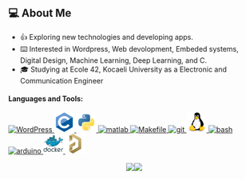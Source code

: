 
## 💻  About Me
- 👍   Exploring new technologies and developing apps.
- ⌨️   Interested in Wordpress, Web devolopment, Embeded systems, Digital Design, Machine Learning, Deep Learning,  and C.
- 🎓   Studying at Ecole 42, Kocaeli University as a Electronic and Communication Engineer


<h4 align="left">Languages and Tools:</h3>
<p align="left">
<a href="https://wordpress.com/tr/" target="_blank" rel="noreferrer"> <img src="https://upload.wikimedia.org/wikipedia/commons/thumb/9/98/WordPress_blue_logo.svg/1200px-WordPress_blue_logo.svg.png" alt="WordPress" width="40" height="40"/> </a>
<a href="https://www.cprogramming.com/" target="_blank" rel="noreferrer"> <img src="https://raw.githubusercontent.com/devicons/devicon/master/icons/c/c-original.svg" alt="c" width="40" height="40"/> </a>
<a href="https://www.python.org" target="_blank" rel="noreferrer"> <img src="https://raw.githubusercontent.com/devicons/devicon/master/icons/python/python-original.svg" alt="python" width="40" height="40"/> </a>   
<a href="https://www.mathworks.com/" target="_blank" rel="noreferrer"> <img src="https://upload.wikimedia.org/wikipedia/commons/2/21/Matlab_Logo.png" alt="matlab" width="40" height="40"/> </a>
<a href="https://www.gnu.org/software/make/manual/make.html#toc-Overview-of-make" target="_blank" rel="noreferrer"> <img src="https://static-00.iconduck.com/assets.00/file-type-makefile-icon-512x500-3chommud.png" alt="Makefile" width="40" height="40"/> </a>
<a href="https://git-scm.com/" target="_blank" rel="noreferrer"> <img src="https://www.vectorlogo.zone/logos/git-scm/git-scm-icon.svg" alt="git" width="40" height="40"/> </a> <a href="https://www.linux.org/" target="_blank" rel="noreferrer"> <img src="https://raw.githubusercontent.com/devicons/devicon/master/icons/linux/linux-original.svg" alt="linux" width="40" height="40"/> </a> 
<a href="https://www.gnu.org/software/bash/" target="_blank" rel="noreferrer"> <img src="https://www.vectorlogo.zone/logos/gnu_bash/gnu_bash-icon.svg" alt="bash" width="40" height="40"/> </a> <a href="https://www.arduino.cc/" target="_blank" rel="noreferrer"> <img src="https://cdn.worldvectorlogo.com/logos/arduino-1.svg" alt="arduino" width="40" height="40"/> </a> <a href="https://www.docker.com/" target="_blank" rel="noreferrer"> <img src="https://raw.githubusercontent.com/devicons/devicon/master/icons/docker/docker-original-wordmark.svg" alt="docker" width="40" height="40"/> </a> 
<a href="https://www.altium.com/" target="_blank" rel="noreferrer"> <img src="https://raw.githubusercontent.com/github/explore/7af95003139e68a3a54e382bb4f23a72836ef348/topics/altium-designer/altium-designer.png" alt="Altium" width="40" height="40"/> </a>
</p>


<p align="center">
<img height="180em" src="https://github-readme-stats-sigma-five.vercel.app/api?username=zeynepozcelk&show_icons=true&theme=synthwave" align = "center"/><img height="180em" src="https://github-readme-stats.vercel.app/api/top-langs/?username=zeynepozcelk&layout=compact&show_icons=true&theme=synthwave" align = "center"/>
 </p>
